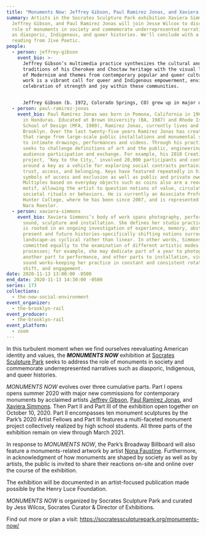 ```yaml
---
title: "Monuments Now: Jeffrey Gibson, Paul Ramirez Jonas, and Xaviera Simmons"
summary: Artists in the Socrates Sculpture Park exhibition Xaviera Simmons,
  Jeffrey Gibson, and Paul Ramirez Jonas will join Jesse Wilcox to discuss the
  role of monuments in society and commemorate underrepresented narratives such
  as diasporic, Indigenous, and queer histories. We'll conclude with a poetry
  reading from Jive Poetic.
people:
  - person: jeffrey-gibson
    event_bio: >-
      Jeffrey Gibson’s multimedia practice synthesizes the cultural and artistic
      traditions of his Cherokee and Choctaw heritage with the visual languages
      of Modernism and themes from contemporary popular and queer culture. His
      work is a vibrant call for queer and Indigenous empowerment, envisioning a
      celebration of strength and joy within these communities.


      Jeffrey Gibson (b. 1972, Colorado Springs, CO) grew up in major urban centers in the United States, Germany, Korea, and England. He received a Bachelor of Fine Arts in painting from the School of the Art Institute of Chicago in 1995 and Master of Arts in painting at the Royal College of Art, London, in 1998. He is a citizen of the Mississippi Band of Choctaw Indians and is half Cherokee. He is currently an artist-in-residence at Bard College and lives and works near Hudson, New York.
  - person: paul-ramirez-jonas
    event_bio: Paul Ramírez Jonas was born in Pomona, California in 1965 and raised
      in Honduras. Educated at Brown University (BA, 1987) and Rhode Island
      School of Design (MFA, 1989), Ramírez Jonas, currently lives and works in
      Brooklyn. Over the last twenty-five years Ramírez Jonas has created works
      that range from large-scale public installations and monumental sculptures
      to intimate drawings, performances and videos. Through his practice he
      seeks to challenge definitions of art and the public, engineering active
      audience participation and exchange. For example, his 2010 Creative Time
      project, ‘Key to the City,’ involved 20,000 participants and centered
      around a key as a vehicle for exploring social contracts pertaining to
      trust, access, and belonging. Keys have featured repeatedly in his work as
      symbols of access and exclusion as well as public and private ownership.
      Multiples based on everyday objects such as coins also are a reoccurring
      motif, allowing the artist to question notions of value, circulation, and
      societal rituals or behaviors. He is currently an Associate Professor at
      Hunter College, where he has been since 2007, and is represented Galeria
      Nara Roesler.
  - person: xaviera-simmons
    event_bio: Xaviera Simmons’s body of work spans photography, performance, video,
      sound, sculpture and installation. She defines her studio practice, which
      is rooted in an ongoing investigation of experience, memory, abstraction,
      present and future histories-specifically shifting notions surrounding
      landscape-as cyclical rather than linear. In other words, Simmons is
      committed equally to the examination of different artistic modes and
      processes; for example, she may dedicate part of a year to photography,
      another part to performance, and other parts to installation, video, and
      sound works-keeping her practice in constant and consistent rotation,
      shift, and engagement.
date: 2020-11-13 13:00:00 -0500
end_date: 2020-11-13 14:30:00 -0500
series: 173
collections:
  - the-new-social-environment
event_organizer:
  - the-brooklyn-rail
event_producer:
  - the-brooklyn-rail
event_platform:
  - zoom
---
```

In this turbulent moment when we find ourselves reevaluating American identity and values, the ***MONUMENTS NOW*** exhibition at [Socrates Sculpture Park](https://socratessculpturepark.org/monuments-now/) seeks to address the role of monuments in society and commemorate underrepresented narratives such as diasporic, Indigenous, and queer histories.

*MONUMENTS NOW* evolves over three cumulative parts. Part I opens opens summer 2020 with major new commissions for contemporary monuments by acclaimed artists [Jeffrey Gibson](https://socratessculpturepark.org/artist/jeffrey-gibson/), [Paul Ramírez Jonas](https://socratessculpturepark.org/artist/paul-ramirez-jonas/), and [Xaviera Simmons](https://socratessculpturepark.org/artist/xaviera-simmons/). Then Part II and Part III of the exhibition open together on October 10, 2020. Part II encompasses ten monument sculptures by the Park’s 2020 Artist Fellows and Part III features a multi-faceted monument project collectively realized by high school students. All three parts of the exhibition remain on view through March 2021.

In response to *MONUMENTS NOW*, the Park’s Broadway Billboard will also feature a monuments-related artwork by artist [Nona Faustine](https://socratessculpturepark.org/exhibition/billboard-faustine/). Furthermore, in acknowledgment of how monuments are shaped by society as well as by artists, the public is invited to share their reactions on-site and online over the course of the exhibition.

The exhibition will be documented in an artist-focused publication made possible by the Henry Luce Foundation.

*MONUMENTS NOW* is organized by Socrates Sculpture Park and curated by Jess Wilcox, Socrates Curator & Director of Exhibitions.

Find out more or plan a visit: <https://socratessculpturepark.org/monuments-now/>